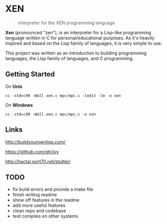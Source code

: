 # XEN

> interpreter for the XEN programming language

**Xen** (pronounced "zen"), is an interpreter for a Lisp-like programming language written in C for personal/educational purposes. As it's heavily inspired and based on the Lisp family of languages, it is very simple to use.

This project was written as an introduction to building programming languages, the Lisp family of languages, and C programming. 

## Getting Started

On **Unix**

```console
cc -std=c99 -Wall xen.c mpc/mpc.c -ledit -lm -o xen
```

On **Windows**

```console
cc -std=c99 -Wall xen.c mpc/mpc.c -o xen
```

## Links
http://buildyourownlisp.com/

https://github.com/gtr/ivy

http://hactar.port70.net/stutter/

## TODO
* fix build errors and provide a make file
* finish writing readme
* show off features in the readme
* add more useful features
* clean repo and codebase
* test compiles on other systems
